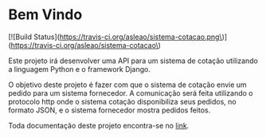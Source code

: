 # Bem Vindo

\[!\[Build Status\]\(https://travis-ci.org/asleao/sistema-cotacao.png\)\]\(https://travis-ci.org/asleao/sistema-cotacao\)

Este projeto irá desenvolver uma API para um sistema de cotação utilizando a linguagem Python e o framework Django.

O objetivo deste projeto é fazer com que o sistema de cotação envie um pedido para um sistema fornecedor. A comunicação será feita utilizando o protocolo http onde o sistema cotação disponibiliza seus pedidos, no formato JSON, e o sistema fornecedor mostra pedidos feitos.

Toda documentação deste projeto encontra-se no [link](https://asleao.gitbooks.io/sistema-cotacao/content/).


